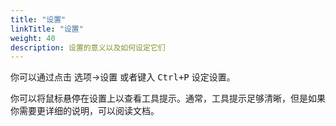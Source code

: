 ```yaml
---
title: "设置"
linkTitle: "设置"
weight: 40
description: 设置的意义以及如何设定它们
---
```


你可以通过点击 选项->设置 或者键入 <kbd>Ctrl+P</kbd> 设定设置。

你可以将鼠标悬停在设置上以查看工具提示。通常，工具提示足够清晰，但是如果你需要更详细的说明，可以阅读文档。
